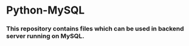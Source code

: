 # Python-MySQL

### This repository contains files which can be used in backend server running on MySQL.
